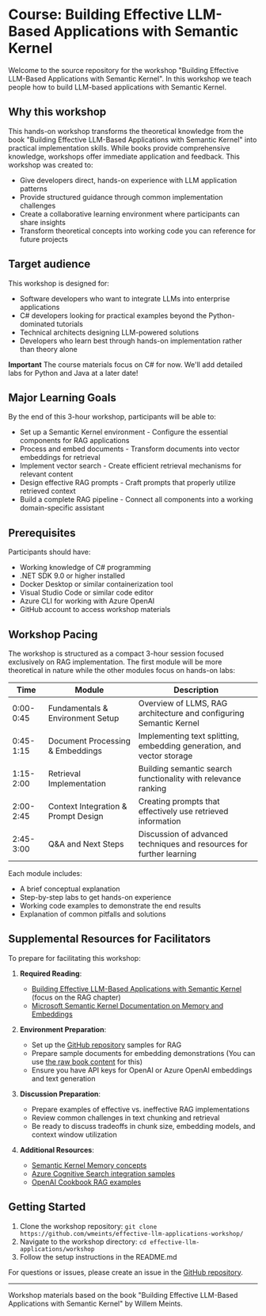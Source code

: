 # Course: Building Effective LLM-Based Applications with Semantic Kernel

Welcome to the source repository for the workshop "Building Effective LLM-Based
Applications with Semantic Kernel". In this workshop we teach people how to build
LLM-based applications with Semantic Kernel.

## Why this workshop

This hands-on workshop transforms the theoretical knowledge from the book 
"Building Effective LLM-Based Applications with Semantic Kernel" into practical
implementation skills. While books provide comprehensive knowledge, workshops offer
immediate application and feedback. This workshop was created to:

- Give developers direct, hands-on experience with LLM application patterns
- Provide structured guidance through common implementation challenges
- Create a collaborative learning environment where participants can share insights
- Transform theoretical concepts into working code you can reference for future projects

## Target audience

This workshop is designed for:

- Software developers who want to integrate LLMs into enterprise applications
- C# developers looking for practical examples beyond the Python-dominated tutorials
- Technical architects designing LLM-powered solutions
- Developers who learn best through hands-on implementation rather than theory alone

**Important** The course materials focus on C# for now. We'll add detailed labs for Python and Java at a later date!

## Major Learning Goals

By the end of this 3-hour workshop, participants will be able to:

- Set up a Semantic Kernel environment - Configure the essential components for RAG applications
- Process and embed documents - Transform documents into vector embeddings for retrieval
- Implement vector search - Create efficient retrieval mechanisms for relevant content
- Design effective RAG prompts - Craft prompts that properly utilize retrieved context
- Build a complete RAG pipeline - Connect all components into a working domain-specific assistant

## Prerequisites

Participants should have:

- Working knowledge of C# programming
- .NET SDK 9.0 or higher installed
- Docker Desktop or similar containerization tool
- Visual Studio Code or similar code editor
- Azure CLI for working with Azure OpenAI
- GitHub account to access workshop materials

## Workshop Pacing

The workshop is structured as a compact 3-hour session focused exclusively on RAG implementation.
The first module will be more theoretical in nature while the other modules focus on hands-on labs:

| Time      | Module                              | Description                                                           |
| --------- | ----------------------------------- | --------------------------------------------------------------------- |
| 0:00-0:45 | Fundamentals & Environment Setup    | Overview of LLMS, RAG architecture and configuring Semantic Kernel    |
| 0:45-1:15 | Document Processing & Embeddings    | Implementing text splitting, embedding generation, and vector storage |
| 1:15-2:00 | Retrieval Implementation            | Building semantic search functionality with relevance ranking         |
| 2:00-2:45 | Context Integration & Prompt Design | Creating prompts that effectively use retrieved information           |
| 2:45-3:00 | Q&A and Next Steps                  | Discussion of advanced techniques and resources for further learning  |

Each module includes:

- A brief conceptual explanation
- Step-by-step labs to get hands-on experience
- Working code examples to demonstrate the end results
- Explanation of common pitfalls and solutions

## Supplemental Resources for Facilitators

To prepare for facilitating this workshop:

1. **Required Reading**:
   - [Building Effective LLM-Based Applications with Semantic Kernel](https://leanpub.com/effective-llm-applications-with-semantic-kernel/) (focus on the RAG chapter)
   - [Microsoft Semantic Kernel Documentation on Memory and Embeddings](https://learn.microsoft.com/en-us/semantic-kernel/memories/)

2. **Environment Preparation**:
   - Set up the [GitHub repository](https://github.com/wmeints/effective-llm-applications/) samples for RAG
   - Prepare sample documents for embedding demonstrations (You can use [the raw book content](https://github.com/wmeints/effective-llm-applications) for this)
   - Ensure you have API keys for OpenAI or Azure OpenAI embeddings and text generation

3. **Discussion Preparation**:
   - Prepare examples of effective vs. ineffective RAG implementations
   - Review common challenges in text chunking and retrieval
   - Be ready to discuss tradeoffs in chunk size, embedding models, and context window utilization

4. **Additional Resources**:
   - [Semantic Kernel Memory concepts](https://github.com/microsoft/semantic-kernel/tree/main/dotnet/samples/Concepts/Memory)
   - [Azure Cognitive Search integration samples](https://github.com/Azure-Samples/azure-search-openai-demo-csharp)
   - [OpenAI Cookbook RAG examples](https://github.com/openai/openai-cookbook/tree/main/examples/vector_databases)

## Getting Started

1. Clone the workshop repository: `git clone https://github.com/wmeints/effective-llm-applications-workshop/`
2. Navigate to the workshop directory: `cd effective-llm-applications/workshop`
3. Follow the setup instructions in the README.md

For questions or issues, please create an issue in the [GitHub repository](https://github.com/wmeints/effective-llm-applications/).

---

Workshop materials based on the book "Building Effective LLM-Based Applications with Semantic Kernel" by Willem Meints.
